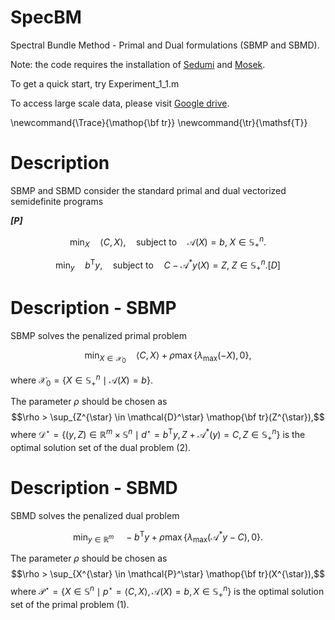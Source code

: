 # SpecBM
Spectral Bundle Method - Primal and Dual formulations (SBMP and SBMD).

Note: the code requires the installation of [Sedumi](https://sedumi.ie.lehigh.edu/) and [Mosek](https://www.mosek.com/).

To get a quick start, try Experiment_1_1.m


To access large scale data, please visit [Google drive](https://drive.google.com/drive/folders/101KqJ56fwcZMuYuTTpwUASnevcnB2frt?usp=drive_link).

\newcommand{\Trace}{\mathop{\bf tr}}
\newcommand{\tr}{\mathsf{T}}

# Description
SBMP and SBMD consider the standard primal and dual vectorized semidefinite programs

***[P]***
```math 
	\min_{X}\quad \langle C,X \rangle, \quad \mathrm{subject~to}\quad \mathcal{A}(X) = b,\; X \in \mathbb{S}^n_+. 
```
```math
	\min_{y}\quad b^{\mathsf{T}}y, \quad \mathrm{subject~to}\quad C-\mathcal{A}^{*}y(X) = Z,\; Z \in \mathbb{S}^n_+. [D]
```

# Description - SBMP
SBMP solves the penalized primal problem 
```math
\min_{X \in \mathcal{X}_0} \quad \langle C,X\rangle + \rho \max \{\lambda_{\max}(-X),0\},
```
where $` \mathcal{X}_0 =\{X \in \mathbb{S}^n_+ \mid \mathcal{A}(X) = b\} `$.

The parameter $` \rho `$ should be chosen as $$\rho > \sup_{Z^{\star} \in \mathcal{D}^\star} \mathop{\bf tr}(Z^{\star}),$$ where $` \mathcal{D}^\star = \left\{(y,Z) \in \mathbb{R}^m \times \mathbb{S}^{n} \mid d^\star = b^{\mathsf{T}} y, Z+\mathcal{A}^* (y) = C, Z \in \mathbb{S}^n_+\right\}`$ is the optimal solution set of the dual problem (2).


# Description - SBMD
SBMD solves the penalized dual problem 
```math
\min_{y \in \mathbb{R}^m} \quad -b^{\mathsf{T}} y + \rho \max \{\lambda_{\max}(\mathcal{A}^{*}y-C),0\}.
```
The parameter $` \rho `$ should be chosen as $$\rho > \sup_{X^{\star} \in \mathcal{P}^\star} \mathop{\bf tr}(X^{\star}),$$
where $` \mathcal{P}^\star= \left\{X \in \mathbb{S}^{n} \mid p^\star = \langle C, X\rangle, \mathcal{A}(X) = b, X \in \mathbb{S}^n_+\right\}`$ is the optimal solution set of the primal problem (1).


